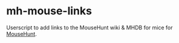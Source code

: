 # mh-mouse-links
Userscript to add links to the MouseHunt wiki &amp; MHDB for mice for [MouseHunt](https://mousehuntgame.com).

